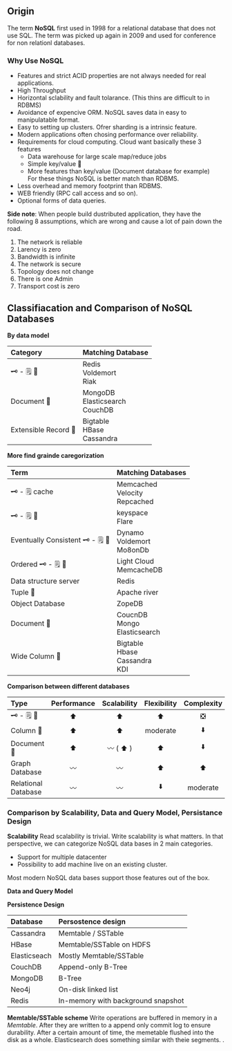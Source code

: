 ## Origin
The term **NoSQL** first used in 1998 for a relational database that does not use SQL.
The term was picked up again in 2009 and used for conference for non relationl databases.

### Why Use NoSQL
- Features and strict ACID properties are not always needed for real applications.
- High Throughput
- Horizontal sclability and fault tolarance. (This thins are difficult to in RDBMS)
- Avoidance of expencive ORM. NoSQL saves data in easy to manipulatable format.
- Easy to setting up clusters. Ofrer sharding is a intrinsic feature.
- Modern applications often chosing performance over reliability.
- Requirements for cloud computing. Cloud want basically these 3 features
  - Data warehouse for large scale map/reduce jobs
  - Simple key/value :department_store:
  - More features than key/value (Document database for example) <br />
For these things NoSQL is better match than RDBMS.
- Less overhead and memory footprint than RDBMS.
- WEB friendly (RPC call access and so on).
- Optional forms of data queries.

**Side note**: When people build dustributed application, they have the following 8 assumptions, which are wrong and cause a lot of pain down the road.
1. The network is reliable
2. Larency is zero
3. Bandwidth is infinite
4. The network is secure
5. Topology does not change
6. There is one Admin
7. Transport cost is zero


## Classifiacation and Comparison of NoSQL Databases
**By data model**

| Category | Matching Database |
| :--- | :--- |
| :old_key: - :spiral_notepad: :department_store: | Redis <br> Voldemort <br> Riak |
| Document :department_store: | MongoDB <br> Elasticsearch <br> CouchDB |
| Extensible Record :department_store: | Bigtable <br> HBase <br> Cassandra |

**More find grainde caregorization**

| Term | Matching Databases |
| :--- | :--- |
| :old_key: - :spiral_notepad: cache | Memcached <br> Velocity <br> Repcached |
| :old_key: - :spiral_notepad: :department_store: | keyspace <br> Flare |
| Eventually Consistent :old_key: - :spiral_notepad: :department_store: | Dynamo <br> Voldemort <br> Mo8onDb |
| Ordered :old_key: - :spiral_notepad: :department_store: | Light Cloud <br> MemcacheDB |
| Data structure server | Redis |
| Tuple :department_store: | Apache river |
| Object Database | ZopeDB |
| Document :department_store: | CoucnDB <br> Mongo <br> Elasticsearch |
| Wide Column :department_store: | Bigtable <br> Hbase <br> Cassandra <br> KDI |

**Comparison between different databases**

| Type | Performance | Scalability | Flexibility | Complexity | Functionality |
| :--- | :---: | :---: | :---: | :---: | :---: |
| :old_key: - :spiral_notepad: :department_store: | :arrow_up: | :arrow_up: | :arrow_up: | :negative_squared_cross_mark: | :wavy_dash:	 (:negative_squared_cross_mark:) |
| Column :department_store: | :arrow_up: | :arrow_up: | moderate | :arrow_down: | minimal |
| Document :department_store: | :arrow_up: | :wavy_dash:	( :arrow_up: ) | :arrow_up: | :arrow_down: | :wavy_dash:	 ( :arrow_down: ) |
| Graph Database | :wavy_dash:	 | :wavy_dash:	 | :arrow_up: | :arrow_up: | graph theory |
| Relational Database | :wavy_dash:	 | :wavy_dash:	 | :arrow_down: | moderate | relational algebra |

### Comparison by Scalability, Data and Query Model, Persistance Design
**Scalability**
Read scalability is trivial. Write scalability is what matters. In that perspective, we can categorize NoSQL data bases in 2 main categories.
- Support for multiple datacenter
- Possibility to add machine live on an existing cluster.

Most modern NoSQL data bases support those features out of the box.

**Data and Query Model**

**Persistence Design**

| Database | Persostence design |
| :--- | :--- |
| Cassandra | Memtable / SSTable |
| HBase | Memtable/SSTable on HDFS |
| Elasticseach | Mostly Memtable/SSTable |
| CouchDB | Append-only B-Tree |
| MongoDB | B-Tree |
| Neo4j | On-disk linked list |
| Redis | In-memory with background snapshot |

**Memtable/SSTable scheme**
Write operations are buffered in memory in a *Memtable*. After they are written to a append only commit log to ensure durability. After a certain amount of time, the memetable flushed into the disk as a whole.
Elasticsearch does something similar with theie segments.
.